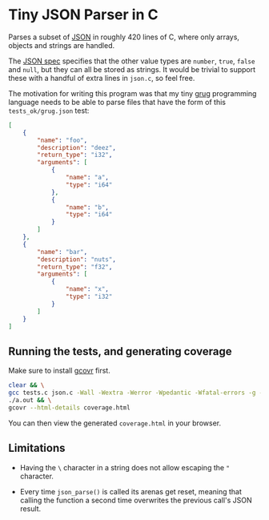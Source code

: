 # Tiny JSON Parser in C

Parses a subset of [JSON](https://en.wikipedia.org/wiki/JSON) in roughly 420 lines of C, where only arrays, objects and strings are handled.

The [JSON spec](https://www.json.org/json-en.html) specifies that the other value types are `number`, `true`, `false` and `null`, but they can all be stored as strings. It would be trivial to support these with a handful of extra lines in `json.c`, so feel free.

The motivation for writing this program was that my tiny [grug](https://mynameistrez.github.io/2024/02/29/creating-the-perfect-modding-language.html) programming language needs to be able to parse files that have the form of this `tests_ok/grug.json` test:

```json
[
	{
		"name": "foo",
		"description": "deez",
		"return_type": "i32",
		"arguments": [
			{
				"name": "a",
				"type": "i64"
			},
			{
				"name": "b",
				"type": "i64"
			}
		]
	},
	{
		"name": "bar",
		"description": "nuts",
		"return_type": "f32",
		"arguments": [
			{
				"name": "x",
				"type": "i32"
			}
		]
	}
]
```

## Running the tests, and generating coverage

Make sure to install [gcovr](https://gcovr.com/en/stable/installation.html) first.

```bash
clear && \
gcc tests.c json.c -Wall -Wextra -Werror -Wpedantic -Wfatal-errors -g --coverage && \
./a.out && \
gcovr --html-details coverage.html
```

You can then view the generated `coverage.html` in your browser.

## Limitations

* Having the `\` character in a string does not allow escaping the `"` character.

* Every time `json_parse()` is called its arenas get reset, meaning that calling the function a second time overwrites the previous call's JSON result.
